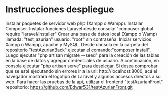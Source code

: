 

# Instrucciones despliegue

Instalar paquetes de servidor web php (Xampp o Wampp).
Instalar Composer. 
Instalar funciones Laravel desde consola: "composer global require "laravel/installer"
Crear una base de datos local (Xampp o Wamp) llamada: "test_azurian" usuario: "root" sin contraseña.
Iniciar servicios Xampp o Wampp, apache y MySQL.
Desde consola en la carpeta del repositorio "testAzurianBack" ejecutar el comando:"composer install".
Luego ejecutar "php artisan migrate --seed" para la creación de las tablas en la base de datos y agregar credenciales de usuario.
A continuación, en consola ejecutar "php artisan serve" para desplegar. 
Si desea comprobar que se esté ejecutando sin errores ir a la url: http://localhost:8000, acá el navegador mostrara el logotipo de Laravel y algunos accesos directos a su web.
Para hacer las pruebas de la api, utilizar el frontend "testAzurianFront" repositorio: https://github.com/Edwar531/testAzurianFront.git